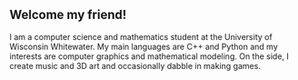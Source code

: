 ## Welcome my friend!

I am a computer science and mathematics student at the University of Wisconsin Whitewater.
My main languages are C++ and Python and my interests are computer graphics and mathematical modeling.
On the side, I create music and 3D art and occasionally dabble in making games.

